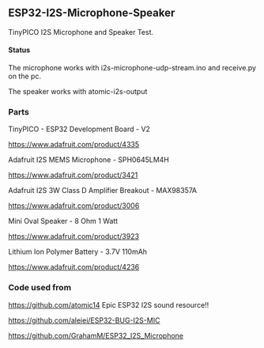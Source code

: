 ## ESP32-I2S-Microphone-Speaker

TinyPICO I2S Microphone and Speaker Test.


#### Status

The microphone works with i2s-microphone-udp-stream.ino and receive.py on the pc.

The speaker works with atomic-i2s-output

### Parts

TinyPICO - ESP32 Development Board - V2

https://www.adafruit.com/product/4335

Adafruit I2S MEMS Microphone - SPH0645LM4H

https://www.adafruit.com/product/3421

Adafruit I2S 3W Class D Amplifier Breakout - MAX98357A

https://www.adafruit.com/product/3006

Mini Oval Speaker - 8 Ohm 1 Watt

https://www.adafruit.com/product/3923

Lithium Ion Polymer Battery - 3.7V 110mAh

https://www.adafruit.com/product/4236



### Code used from

https://github.com/atomic14 Epic ESP32 I2S sound resource!!

https://github.com/aleiei/ESP32-BUG-I2S-MIC

https://github.com/GrahamM/ESP32_I2S_Microphone
